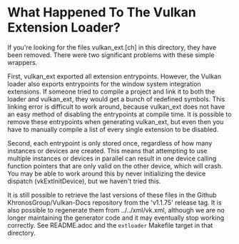 # What Happened To The Vulkan Extension Loader?

If you're looking for the files vulkan_ext.[ch] in this directory, they have
been removed. There were two significant problems with these simple
wrappers.

First, vulkan_ext exported all extension entrypoints. However, the Vulkan
loader also exports entrypoints for the window system integration
extensions. If someone tried to compile a project and link it to both the
loader and vulkan_ext, they would get a bunch of redefined symbols. This
linking error is difficult to work around, because vulkan_ext does not have
an easy method of disabling the entrypoints at compile time. It is possible
to remove these entrypoints when generating vulkan_ext, but even then you
have to manually compile a list of every single extension to be disabled.

Second, each entrypoint is only stored once, regardless of how many
instances or devices are created. This means that attempting to use multiple
instances or devices in parallel can result in one device calling function
pointers that are only valid on the other device, which will crash. You may
be able to work around this by never initializing the device dispatch
(vkExtInitDevice), but we haven't tried this.

It is still possible to retrieve the last versions of these files in the
Github KhronosGroup/Vulkan-Docs repository from the 'v1.1.75' release tag.
It is also possible to regenerate them from ../../xml/vk.xml, although we
are no longer maintaining the generator code and it may eventually stop
working correctly. See README.adoc and the `extloader` Makefile target in
that directory.
